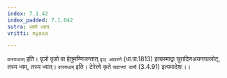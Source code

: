 ```yaml
---
index: 7.1.42
index_padded: 7.1.042
sutra: ध्वमो ध्वात्
vritti: nyasa

---
```

`वारयध्वात्` इति। वृञो वृङो वा हेतुमण्णिजन्तात् `वृञ् आवरणे` (धा.पा.1813) इत्यस्माद्वा चुरादिणअयन्ताल्लोट्, तस्य ध्वम्, तस्य ध्वात्। `वारयध्वम्` इति। टेरेत्त्वे कृते `सवाभ्यां वामौ` (3.4.91) इत्यमादेशः।।